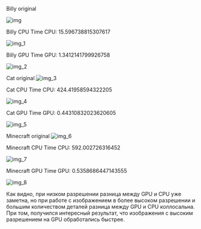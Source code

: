 Billy original

![img](https://github.com/KrechkoVsevolod201/HPC/assets/71152134/21d0ec58-665b-42a4-8dea-29a49fbe80dc)

Billy CPU
Time CPU:  15.596738815307617

![img_1](https://github.com/KrechkoVsevolod201/HPC/assets/71152134/ed6595cd-1111-4eb4-9b16-c14ac76b8b81)

Billy GPU
Time GPU:  1.3412141799926758

![img_2](https://github.com/KrechkoVsevolod201/HPC/assets/71152134/d10ae5e1-10da-4673-9cfd-f1b60e8d7606)

Cat original
![img_3](https://github.com/KrechkoVsevolod201/HPC/assets/71152134/f5f877df-d923-447d-aeaf-2e05f30c4037)

Cat CPU
Time CPU:  424.41958594322205

![img_4](https://github.com/KrechkoVsevolod201/HPC/assets/71152134/d74da726-be31-4472-a003-ee2b604ceb2e)

Cat GPU
Time GPU:  0.44310832023620605

![img_5](https://github.com/KrechkoVsevolod201/HPC/assets/71152134/eb82f12d-ea93-473d-8cf2-5ec79122b672)

Minecraft original
![img_6](https://github.com/KrechkoVsevolod201/HPC/assets/71152134/72f3a225-829a-4f7b-abfd-dee0b8e14022)

Minecraft CPU
Time CPU:  592.002726316452

![img_7](https://github.com/KrechkoVsevolod201/HPC/assets/71152134/b78688d5-7d23-45c5-a436-7a16b17a21e8)

Minecraft GPU
Time GPU:  0.5358686447143555

![img_8](https://github.com/KrechkoVsevolod201/HPC/assets/71152134/a65ab11d-ff2b-486a-bfb2-d5a72761f2ae)


Как видно, при низком разрешении разница между GPU и CPU уже заметна, но при работе с изображением в более высоком разрешении и большим количеством деталей разница между GPU и CPU коллосальна. При том, получился интересный результат, что изображения с высоким разрешением на GPU обработались быстрее.
